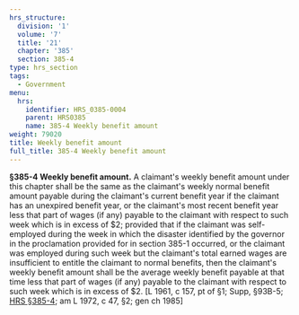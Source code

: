 ```yaml
---
hrs_structure:
  division: '1'
  volume: '7'
  title: '21'
  chapter: '385'
  section: 385-4
type: hrs_section
tags:
  - Government
menu:
  hrs:
    identifier: HRS_0385-0004
    parent: HRS0385
    name: 385-4 Weekly benefit amount
weight: 79020
title: Weekly benefit amount
full_title: 385-4 Weekly benefit amount
---
```

**§385-4 Weekly benefit amount.** A claimant's weekly benefit amount under this chapter shall be the same as the claimant's weekly normal benefit amount payable during the claimant's current benefit year if the claimant has an unexpired benefit year, or the claimant's most recent benefit year less that part of wages (if any) payable to the claimant with respect to such week which is in excess of $2; provided that if the claimant was self-employed during the week in which the disaster identified by the governor in the proclamation provided for in section 385-1 occurred, or the claimant was employed during such week but the claimant's total earned wages are insufficient to entitle the claimant to normal benefits, then the claimant's weekly benefit amount shall be the average weekly benefit payable at that time less that part of wages (if any) payable to the claimant with respect to such week which is in excess of $2\. [L 1961, c 157, pt of §1; Supp, §93B-5; [HRS §385-4](/title-21/chapter-385/section-385-4/); am L 1972, c 47, §2; gen ch 1985]